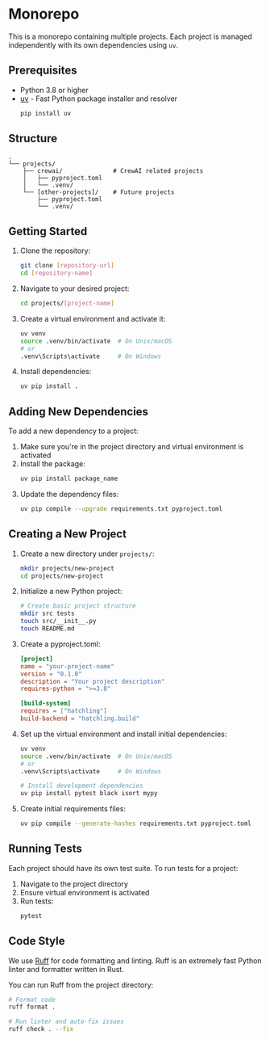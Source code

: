 # Monorepo

This is a monorepo containing multiple projects. Each project is managed independently with its own dependencies using `uv`.

## Prerequisites

- Python 3.8 or higher
- [uv](https://github.com/astral-sh/uv) - Fast Python package installer and resolver
  ```bash
  pip install uv
  ```

## Structure

```
.
└── projects/
    ├── crewai/              # CrewAI related projects
    │   ├── pyproject.toml
    │   └── .venv/
    └── [other-projects]/    # Future projects
        ├── pyproject.toml
        └── .venv/
```

## Getting Started

1. Clone the repository:
   ```bash
   git clone [repository-url]
   cd [repository-name]
   ```

2. Navigate to your desired project:
   ```bash
   cd projects/[project-name]
   ```

3. Create a virtual environment and activate it:
   ```bash
   uv venv
   source .venv/bin/activate  # On Unix/macOS
   # or
   .venv\Scripts\activate     # On Windows
   ```

4. Install dependencies:
   ```bash
   uv pip install .
   ```

## Adding New Dependencies

To add a new dependency to a project:

1. Make sure you're in the project directory and virtual environment is activated
2. Install the package:
   ```bash
   uv pip install package_name
   ```
3. Update the dependency files:
   ```bash
   uv pip compile --upgrade requirements.txt pyproject.toml
   ```

## Creating a New Project

1. Create a new directory under `projects/`:
   ```bash
   mkdir projects/new-project
   cd projects/new-project
   ```

2. Initialize a new Python project:
   ```bash
   # Create basic project structure
   mkdir src tests
   touch src/__init__.py
   touch README.md
   ```

3. Create a pyproject.toml:
   ```toml
   [project]
   name = "your-project-name"
   version = "0.1.0"
   description = "Your project description"
   requires-python = ">=3.8"

   [build-system]
   requires = ["hatchling"]
   build-backend = "hatchling.build"
   ```

4. Set up the virtual environment and install initial dependencies:
   ```bash
   uv venv
   source .venv/bin/activate  # On Unix/macOS
   # or
   .venv\Scripts\activate     # On Windows
   
   # Install development dependencies
   uv pip install pytest black isort mypy
   ```

5. Create initial requirements files:
   ```bash
   uv pip compile --generate-hashes requirements.txt pyproject.toml
   ```

## Running Tests

Each project should have its own test suite. To run tests for a project:

1. Navigate to the project directory
2. Ensure virtual environment is activated
3. Run tests:
   ```bash
   pytest
   ```

## Code Style

We use [Ruff](https://github.com/astral-sh/ruff) for code formatting and linting. Ruff is an extremely fast Python linter and formatter written in Rust.

You can run Ruff from the project directory:
```bash
# Format code
ruff format .

# Run linter and auto-fix issues
ruff check . --fix
```